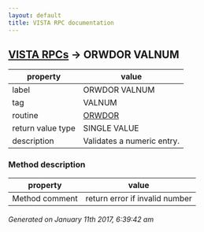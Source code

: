 ```yaml
---
layout: default
title: VISTA RPC documentation
---
```




## [VISTA RPCs](TableOfContent.md) &#8594; ORWDOR VALNUM 

 property | value 
--- | --- 
 label | ORWDOR VALNUM
 tag | VALNUM
 routine | [ORWDOR](http://code.osehra.org/dox/Routine_ORWDOR_source.html)
 return value type | SINGLE VALUE
 description | Validates a numeric entry.


### Method description

 property | value 
--- | --- 
 Method comment | return error if invalid number




 ###### Generated on January 11th 2017, 6:39:42 am